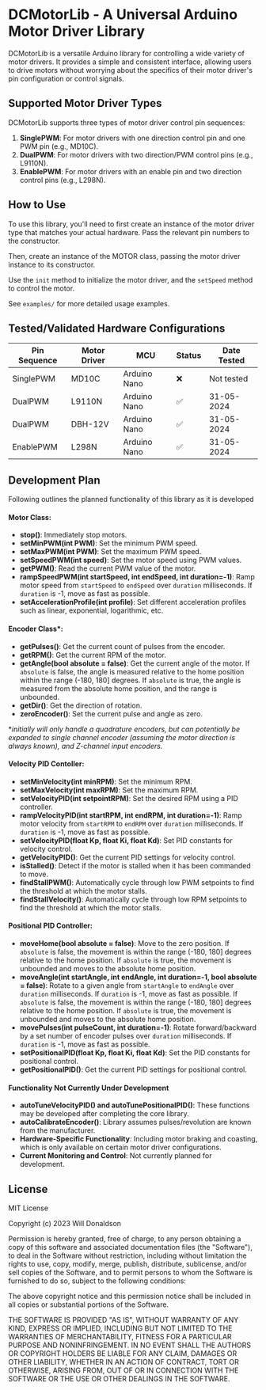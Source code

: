 # DCMotorLib - A Universal Arduino Motor Driver Library

DCMotorLib is a versatile Arduino library for controlling a wide variety of motor drivers. It provides a simple and consistent interface, allowing users to drive motors without worrying about the specifics of their motor driver's pin configuration or control signals.

## Supported Motor Driver Types

DCMotorLib supports three types of motor driver control pin sequences:

1. **SinglePWM**: For motor drivers with one direction control pin and one PWM pin (e.g., MD10C).
2. **DualPWM**: For motor drivers with two direction/PWM control pins (e.g., L9110N).
3. **EnablePWM**: For motor drivers with an enable pin and two direction control pins (e.g., L298N).

## How to Use

To use this library, you'll need to first create an instance of the motor driver type that matches your actual hardware. Pass the relevant pin numbers to the constructor.

Then, create an instance of the MOTOR class, passing the motor driver instance to its constructor.

Use the `init` method to initialize the motor driver, and the `setSpeed` method to control the motor.

See `examples/` for more detailed usage examples.

## Tested/Validated Hardware Configurations

| Pin Sequence | Motor Driver | MCU          | Status | Date Tested |
| ------------ | ------------ | ------------ | ------ | ----------- |
| SinglePWM    | MD10C        | Arduino Nano | ❌     | Not tested  |
| DualPWM      | L9110N       | Arduino Nano | ✅     | 31-05-2024  |
| DualPWM      | DBH-12V      | Arduino Nano | ✅     | 31-05-2024  |
| EnablePWM    | L298N        | Arduino Nano | ✅     | 31-05-2024  |

## Development Plan

Following outlines the planned functionality of this library as it is developed

#### Motor Class:

* **stop()**: Immediately stop motors.
* **setMinPWM(int PWM)**: Set the minimum PWM speed.
* **setMaxPWM(int PWM)**: Set the maximum PWM speed.
* **setSpeedPWM(int speed)**: Set the motor speed using PWM values.
* **getPWM()**: Read the current PWM value of the motor.
* **rampSpeedPWM(int startSpeed, int endSpeed, int duration=-1)**: Ramp motor speed from `startSpeed` to `endSpeed` over `duration` milliseconds. If `duration` is -1, move as fast as possible.
* **setAccelerationProfile(int profile)**: Set different acceleration profiles such as linear, exponential, logarithmic, etc.

#### Encoder Class*:

* **getPulses()**: Get the current count of pulses from the encoder.
* **getRPM()**: Get the current RPM of the motor.
* **getAngle(bool absolute = false)**: Get the current angle of the motor. If `absolute` is false, the angle is measured relative to the home position within the range (-180, 180] degrees. If `absolute` is true, the angle is measured from the absolute home position, and the range is unbounded.
* **getDir()**: Get the direction of rotation.
* **zeroEncoder()**: Set the current pulse and angle as zero.

**initially will only handle a quadrature encoders, but can potentially be expanded to single channel encoder (assuming the motor direction is always known), and Z-channel input encoders.*

#### Velocity PID Contoller:

* **setMinVelocity(int minRPM)**: Set the minimum RPM.
* **setMaxVelocity(int maxRPM)**: Set the maximum RPM.
* **setVelocityPID(int setpointRPM)**: Set the desired RPM using a PID controller.
* **rampVelocityPID(int startRPM, int endRPM, int duration=-1)**: Ramp motor velocity from `startRPM` to `endRPM` over `duration` milliseconds. If `duration` is -1, move as fast as possible.
* **setVelocityPID(float Kp, float Ki, float Kd)**: Set PID constants for velocity control.
* **getVelocityPID()**: Get the current PID settings for velocity control.
* **isStalled()**: Detect if the motor is stalled when it has been commanded to move.
* **findStallPWM()**: Automatically cycle through low PWM setpoints to find the threshold at which the motor stalls.
* **findStallVelocity()**: Automatically cycle through low RPM setpoints to find the threshold at which the motor stalls.

#### Positional PID Controller:

* **moveHome(bool absolute = false)**: Move to the zero position. If `absolute` is false, the movement is within the range (-180, 180] degrees relative to the home position. If `absolute` is true, the movement is unbounded and moves to the absolute home position.
* **moveAngle(int startAngle, int endAngle, int duration=-1, bool absolute = false)**: Rotate to a given angle from `startAngle` to `endAngle` over `duration` milliseconds. If `duration` is -1, move as fast as possible. If `absolute` is false, the movement is within the range (-180, 180] degrees relative to the home position. If `absolute` is true, the movement is unbounded and moves to the absolute home position.
* **movePulses(int pulseCount, int duration=-1)**: Rotate forward/backward by a set number of encoder pulses over `duration` milliseconds. If `duration` is -1, move as fast as possible.
* **setPositionalPID(float Kp, float Ki, float Kd)**: Set the PID constants for positional control.
* **getPositionalPID()**: Get the current PID settings for positional control.

#### Functionality Not Currently Under Development

* **autoTuneVelocityPID() and autoTunePositionalPID()**: These functions may be developed after completing the core library.
* **autoCalibrateEncoder()**: Library assumes pulses/revolution are known from the manufacturer.
* **Hardware-Specific Functionality**: Including motor braking and coasting, which is only available on certain motor driver configurations.
* **Current Monitoring and Control**: Not currently planned for development.

## License

MIT License

Copyright (c) 2023 Will Donaldson

Permission is hereby granted, free of charge, to any person obtaining a copy
of this software and associated documentation files (the "Software"), to deal
in the Software without restriction, including without limitation the rights
to use, copy, modify, merge, publish, distribute, sublicense, and/or sell
copies of the Software, and to permit persons to whom the Software is
furnished to do so, subject to the following conditions:

The above copyright notice and this permission notice shall be included in all
copies or substantial portions of the Software.

THE SOFTWARE IS PROVIDED "AS IS", WITHOUT WARRANTY OF ANY KIND, EXPRESS OR IMPLIED, INCLUDING BUT NOT LIMITED TO THE WARRANTIES OF MERCHANTABILITY, FITNESS FOR A PARTICULAR PURPOSE AND NONINFRINGEMENT. IN NO EVENT SHALL THE AUTHORS OR COPYRIGHT HOLDERS BE LIABLE FOR ANY CLAIM, DAMAGES OR OTHER LIABILITY, WHETHER IN AN ACTION OF CONTRACT, TORT OR OTHERWISE, ARISING FROM, OUT OF OR IN CONNECTION WITH THE SOFTWARE OR THE USE OR OTHER DEALINGS IN THE SOFTWARE.
